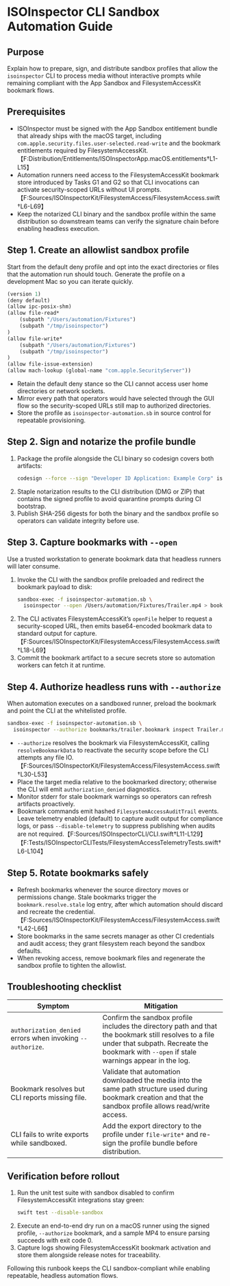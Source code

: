 # ISOInspector CLI Sandbox Automation Guide

## Purpose

Explain how to prepare, sign, and distribute sandbox profiles that allow the `isoinspector` CLI to process media without interactive prompts while remaining compliant with the App Sandbox and FilesystemAccessKit bookmark flows.

## Prerequisites

- ISOInspector must be signed with the App Sandbox entitlement bundle that already ships with the macOS target, including `com.apple.security.files.user-selected.read-write` and the bookmark entitlements required by FilesystemAccessKit.【F:Distribution/Entitlements/ISOInspectorApp.macOS.entitlements†L1-L15】
- Automation runners need access to the FilesystemAccessKit bookmark store introduced by Tasks G1 and G2 so that CLI invocations can activate security-scoped URLs without UI prompts.【F:Sources/ISOInspectorKit/FilesystemAccess/FilesystemAccess.swift†L6-L69】
- Keep the notarized CLI binary and the sandbox profile within the same distribution so downstream teams can verify the signature chain before enabling headless execution.

## Step 1. Create an allowlist sandbox profile

Start from the default deny profile and opt into the exact directories or files that the automation run should touch. Generate the profile on a development Mac so you can iterate quickly.

```scheme
(version 1)
(deny default)
(allow ipc-posix-shm)
(allow file-read*
    (subpath "/Users/automation/Fixtures")
    (subpath "/tmp/isoinspector")
)
(allow file-write*
    (subpath "/Users/automation/Fixtures")
    (subpath "/tmp/isoinspector")
)
(allow file-issue-extension)
(allow mach-lookup (global-name "com.apple.SecurityServer"))
```

- Retain the default deny stance so the CLI cannot access user home directories or network sockets.
- Mirror every path that operators would have selected through the GUI flow so the security-scoped URLs still map to authorized directories.
- Store the profile as `isoinspector-automation.sb` in source control for repeatable provisioning.

## Step 2. Sign and notarize the profile bundle

1. Package the profile alongside the CLI binary so codesign covers both artifacts:
   ```bash
   codesign --force --sign "Developer ID Application: Example Corp" isoinspector-automation.sb
   ```
2. Staple notarization results to the CLI distribution (DMG or ZIP) that contains the signed profile to avoid quarantine prompts during CI bootstrap.
3. Publish SHA-256 digests for both the binary and the sandbox profile so operators can validate integrity before use.

## Step 3. Capture bookmarks with `--open`

Use a trusted workstation to generate bookmark data that headless runners will later consume.

1. Invoke the CLI with the sandbox profile preloaded and redirect the bookmark payload to disk:
   ```bash
   sandbox-exec -f isoinspector-automation.sb \
     isoinspector --open /Users/automation/Fixtures/Trailer.mp4 > bookmarks/trailer.bookmark
   ```
2. The CLI activates FilesystemAccessKit’s `openFile` helper to request a security-scoped URL, then emits base64-encoded bookmark data to standard output for capture.【F:Sources/ISOInspectorKit/FilesystemAccess/FilesystemAccess.swift†L18-L69】
3. Commit the bookmark artifact to a secure secrets store so automation workers can fetch it at runtime.

## Step 4. Authorize headless runs with `--authorize`

When automation executes on a sandboxed runner, preload the bookmark and point the CLI at the whitelisted profile.

```bash
sandbox-exec -f isoinspector-automation.sb \
  isoinspector --authorize bookmarks/trailer.bookmark inspect Trailer.mp4
```

- `--authorize` resolves the bookmark via FilesystemAccessKit, calling `resolveBookmarkData` to reactivate the security scope before the CLI attempts any file IO.【F:Sources/ISOInspectorKit/FilesystemAccess/FilesystemAccess.swift†L30-L53】
- Place the target media relative to the bookmarked directory; otherwise the CLI will emit `authorization_denied` diagnostics.
- Monitor stderr for stale bookmark warnings so operators can refresh artifacts proactively.
- Bookmark commands emit hashed `FilesystemAccessAuditTrail` events. Leave telemetry enabled (default) to capture audit output for compliance logs, or pass `--disable-telemetry` to suppress publishing when audits are not required.【F:Sources/ISOInspectorCLI/CLI.swift†L11-L129】【F:Tests/ISOInspectorCLITests/FilesystemAccessTelemetryTests.swift†L6-L104】

## Step 5. Rotate bookmarks safely

- Refresh bookmarks whenever the source directory moves or permissions change. Stale bookmarks trigger the `bookmark.resolve.stale` log entry, after which automation should discard and recreate the credential.【F:Sources/ISOInspectorKit/FilesystemAccess/FilesystemAccess.swift†L42-L66】
- Store bookmarks in the same secrets manager as other CI credentials and audit access; they grant filesystem reach beyond the sandbox defaults.
- When revoking access, remove bookmark files and regenerate the sandbox profile to tighten the allowlist.

## Troubleshooting checklist

| Symptom | Mitigation |
| --- | --- |
| `authorization_denied` errors when invoking `--authorize`. | Confirm the sandbox profile includes the directory path and that the bookmark still resolves to a file under that subpath. Recreate the bookmark with `--open` if stale warnings appear in the log.|
| Bookmark resolves but CLI reports missing file. | Validate that automation downloaded the media into the same path structure used during bookmark creation and that the sandbox profile allows read/write access.|
| CLI fails to write exports while sandboxed. | Add the export directory to the profile under `file-write*` and re-sign the profile bundle before distribution.|

## Verification before rollout

1. Run the unit test suite with sandbox disabled to confirm FilesystemAccessKit integrations stay green:
   ```bash
   swift test --disable-sandbox
   ```
2. Execute an end-to-end dry run on a macOS runner using the signed profile, `--authorize` bookmark, and a sample MP4 to ensure parsing succeeds with exit code 0.
3. Capture logs showing FilesystemAccessKit bookmark activation and store them alongside release notes for traceability.

Following this runbook keeps the CLI sandbox-compliant while enabling repeatable, headless automation flows.
